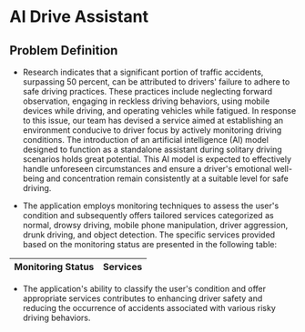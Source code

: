 # AI Drive Assistant

## Problem Definition

- Research indicates that a significant portion of traffic accidents, surpassing 50 percent, can be attributed to drivers' failure to adhere to safe driving practices. These practices include neglecting forward observation, engaging in reckless driving behaviors, using mobile devices while driving, and operating vehicles while fatigued. In response to this issue, our team has devised a service aimed at establishing an environment conducive to driver focus by actively monitoring driving conditions. The introduction of an artificial intelligence (AI) model designed to function as a standalone assistant during solitary driving scenarios holds great potential. This AI model is expected to effectively handle unforeseen circumstances and ensure a driver's emotional well-being and concentration remain consistently at a suitable level for safe driving.

- The application employs monitoring techniques to assess the user's condition and subsequently offers tailored services categorized as normal, drowsy driving, mobile phone manipulation, driver aggression, drunk driving, and object detection. The specific services provided based on the monitoring status are presented in the following table:

|Monitoring Status|Services|
|:--:|:--:|



- The application's ability to classify the user's condition and offer appropriate services contributes to enhancing driver safety and reducing the occurrence of accidents associated with various risky driving behaviors. 

